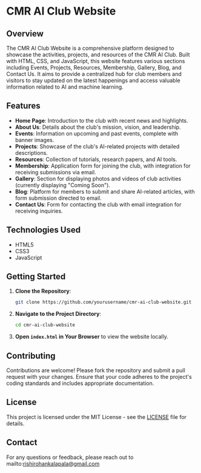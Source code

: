 

# CMR AI Club Website

## Overview

The CMR AI Club Website is a comprehensive platform designed to showcase the activities, projects, and resources of the CMR AI Club. Built with HTML, CSS, and JavaScript, this website features various sections including Events, Projects, Resources, Membership, Gallery, Blog, and Contact Us. It aims to provide a centralized hub for club members and visitors to stay updated on the latest happenings and access valuable information related to AI and machine learning.

## Features

- **Home Page**: Introduction to the club with recent news and highlights.
- **About Us**: Details about the club's mission, vision, and leadership.
- **Events**: Information on upcoming and past events, complete with banner images.
- **Projects**: Showcase of the club's AI-related projects with detailed descriptions.
- **Resources**: Collection of tutorials, research papers, and AI tools.
- **Membership**: Application form for joining the club, with integration for receiving submissions via email.
- **Gallery**: Section for displaying photos and videos of club activities (currently displaying "Coming Soon").
- **Blog**: Platform for members to submit and share AI-related articles, with form submission directed to email.
- **Contact Us**: Form for contacting the club with email integration for receiving inquiries.

## Technologies Used

- HTML5
- CSS3
- JavaScript

## Getting Started

1. **Clone the Repository**:
   ```bash
   git clone https://github.com/yourusername/cmr-ai-club-website.git
   ```
2. **Navigate to the Project Directory**:
   ```bash
   cd cmr-ai-club-website
   ```
3. **Open `index.html` in Your Browser** to view the website locally.

## Contributing

Contributions are welcome! Please fork the repository and submit a pull request with your changes. Ensure that your code adheres to the project's coding standards and includes appropriate documentation.

## License

This project is licensed under the MIT License - see the [LICENSE](LICENSE) file for details.

## Contact

For any questions or feedback, please reach out to mailto:rishirohankalapala@gmail.com


